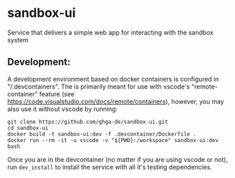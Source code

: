 # sandbox-ui
Service that delivers a simple web app for interacting with the sandbox system


## Development:
A development environment based on docker containers is configured in "/.devcontainers". The is primarily meant for use with vscode's "remote-container" feature (see https://code.visualstudio.com/docs/remote/containers), however, you may also use it without vscode by running:
```
git clone https://github.com/ghga-de/sandbox-ui.git
cd sandbox-ui
docker build -t sandbox-ui:dev -f .devcontainer/Dockerfile .
docker run --rm -it -u vscode -v "${PWD}:/workspace" sandbox-ui:dev bash
```

Once you are in the devcontainer (no matter if you are using vscode or not), run `dev_install` to install the service with all it's testing dependencies.